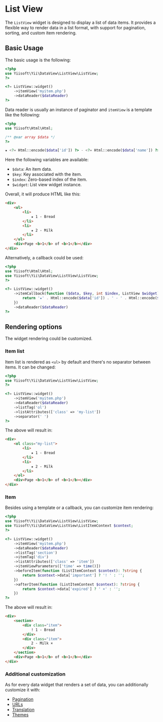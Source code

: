 # List View

The `ListView` widget is designed to display a list of data items.
It provides a flexible way to render data in a list format,
with support for pagination, sorting, and custom item rendering.

## Basic Usage

The basic usage is the following:

```php
<?php
use Yiisoft\Yii\DataView\ListView\ListView;
?>

<?= ListView::widget()
    ->itemView('myitem.php')
    ->dataReader($dataReader)
?>
```

Data reader is usually an instance of paginator and `itemView` is a template like the following:


```php
<?php
use Yiisoft\Html\Html;

/** @var array $data */
?>

★ <?= Html::encode($data['id']) ?> - <?= Html::encode($data['name']) ?>
```

Here the following variables are available:

- `$data`: An item data.
- `$key`: Key associated with the item.
- `$index`: Zero-based index of the item.
- `$widget`: List view widget instance.

Overall, it will produce HTML like this:

```html
<div>
    <ul>
        <li>
            ★ 1 - Bread
        </li>
        <li>
            ★ 2 - Milk
        </li>
    </ul>
    <div>Page <b>1</b> of <b>1</b></div>
</div>
```

Alternatively, a callback could be used:

```php
<?php
use Yiisoft\Html\Html;
use Yiisoft\Yii\DataView\ListView\ListView;
?>

<?= ListView::widget()
    ->itemCallback(function ($data, $key, int $index, ListView $widget): string {
        return '★' . Html::encode($data['id']) . ' - ' . Html::encode($data['name']);
    })
    ->dataReader($dataReader)
?>
```

## Rendering options

The widget rendering could be customized.

### Item list

Item list is rendered as `<ul>` by default and there's no separator between items.
It can be changed:

```php
<?php
use Yiisoft\Yii\DataView\ListView\ListView;
?>

<?= ListView::widget()
    ->itemView('myitem.php')
    ->dataReader($dataReader)
    ->listTag('ol')
    ->listAttributes(['class' => 'my-list'])
    ->separator(' ')
?>
```

The above will result in:

```html
<div>
    <ol class="my-list">
        <li>
            ★ 1 - Bread
        </li> 
        <li>
            ★ 2 - Milk
        </li>
    </ol>
    <div>Page <b>1</b> of <b>1</b></div>
</div>
```

### Item

Besides using a template or a callback, you can customize item rendering:

```php
<?php
use Yiisoft\Yii\DataView\ListView\ListView;
use Yiisoft\Yii\DataView\ListView\ListItemContext $context;
?>

<?= ListView::widget()
    ->itemView('myitem.php')
    ->dataReader($dataReader)
    ->listTag('section')
    ->itemTag('div')
    ->listAttributes(['class' => 'item'])
    ->itemViewParameters(['time' => time()])
    ->beforeItem(function (ListItemContext $context): ?string {
        return $context->data['important'] ? '! ' : '';
    })
    ->afterItem(function (ListItemContext $context): ?string {
        return $context->data['expired'] ? ' ×' : '';
    })
?>
```

The above will result in:

```html
<div>
    <section>
        <div class="item">
            ! 1 - Bread
        </div> 
        <div class="item">
            2 - Milk ×
        </div>
    </section>
    <div>Page <b>1</b> of <b>1</b></div>
</div>
```

### Additional customization

As for every data widget that renders a set of data, you can additionally customize it with: 

- [Pagination](pagination.md)
- [URLs](urls.md)
- [Translation](translation.md)
- [Themes](themes.md)
